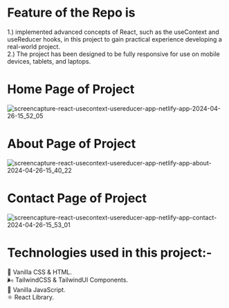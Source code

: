 # Feature of the Repo is 
1.) implemented advanced concepts of React, such as the useContext and useReducer hooks, in this project to gain practical experience developing a real-world project. <br/>
2.) The project has been designed to be fully responsive for use on mobile devices, tablets, and laptops.

# Home Page of Project
![screencapture-react-usecontext-usereducer-app-netlify-app-2024-04-26-15_52_05](https://github.com/harshsinghmumbai/React_useContext-useReducer_app/assets/145204222/0e796611-885f-4c35-bc74-26cd3f1bf341)

# About Page of Project
![screencapture-react-usecontext-usereducer-app-netlify-app-about-2024-04-26-15_40_22](https://github.com/harshsinghmumbai/React_useContext-useReducer_app/assets/145204222/c9702180-8270-477b-ae38-c40228da9300)

# Contact Page of Project
![screencapture-react-usecontext-usereducer-app-netlify-app-contact-2024-04-26-15_53_01](https://github.com/harshsinghmumbai/React_useContext-useReducer_app/assets/145204222/4d1a89b7-0913-47c3-93fe-d0719525cd48)

 # Technologies used in this project:-
🍦 Vanilla CSS & HTML. <br/>
🌬️ TailwindCSS & TailwindUI Components. <br/>
🤖 Vanilla JavaScript. <br/>
⚛️ React Library. <br/>
